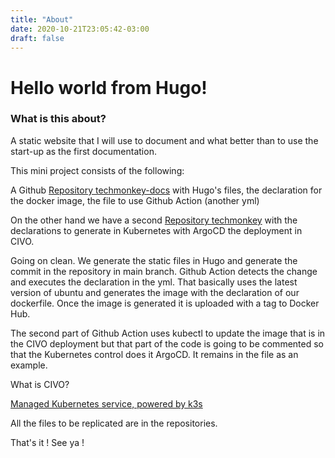 ```yaml
---
title: "About"
date: 2020-10-21T23:05:42-03:00
draft: false
---
```


# Hello world from Hugo!

### What is this about?

A static website that I will use to document and what better than to use the start-up as the first documentation.

This mini project consists of the following:

A Github [Repository techmonkey-docs](https://github.com/pheurtley/techmonkey-docs)  with Hugo's files, the declaration for the docker image, the file to use Github Action (another yml)

On the other hand we have a second [Repository techmonkey](https://github.com/pheurtley/techmonkey-docs) with the declarations to generate in Kubernetes with ArgoCD the deployment in CIVO.

Going on clean.
We generate the static files in Hugo and generate the commit in the repository in main branch. Github Action detects the change and executes the declaration in the yml. That basically uses the latest version of ubuntu and generates the image with the declaration of our dockerfile. Once the image is generated it is uploaded with a tag to Docker Hub.

The second part of Github Action uses kubectl to update the image that is in the CIVO deployment but that part of the code is going to be commented so that the Kubernetes control does it ArgoCD. It remains in the file as an example.

What is CIVO?

[Managed Kubernetes service, powered by k3s](https://www.civo.com/)

All the files to be replicated are in the repositories.

That's it ! See ya !
